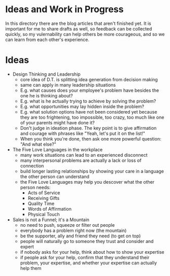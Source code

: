 # Ideas and Work in Progress

In this directory there are the blog articles that aren't finished yet.
It is important for me to share drafts as well, so feedback can be collected
quickly, so my vulernability can help others be more courageous, and so we can
learn from each other's experience.

# Ideas

 * Design Thinking and Leadership
   * core idea of D.T. is splitting idea generation from decision making
   * same can apply in many leadership situations
   * E.g. what causes does your employee's problem have besides the one he is
     thinking about?
   * E.g. what is he actually trying to achieve by solving the problem?
   * E.g. what opportunities may lay hidden inside the problem?
   * E.g. what solution options have not been considered yet because they are
     too frightening, too impossible, too crazy, too much like one of your
     parents might have done it?
   * Don't judge in ideation phase. The key point is to give affirmation and
     courage with phrases like "Yeah, let's put it on the list!"
   * When you think you're done, then ask one more powerful question:
     "And what else?"
 * The Five Love Languages in the workplace
   * many work situations can lead to an experienced disconnect
   * many interpersonal problems are actually a lack or loss of connection
   * build longer lasting relationships by showing your care in a language the
     other person can understand
   * the Five Love Languages may help you descover what the other person needs:
     * Acts of Service
     * Receiving Gifts
     * Quality Time
     * Words of Affirmation
     * Physical Touch
 * Sales is not a Funnel; it's a Mountain
   * no need to push, squeeze or filter out people
   * everybody has a problem right now (the mountain)
   * be the supporter, ally and friend they need (to get on top)
   * people will naturally go to someone they trust and consider and expert
   * if nobody asks for your help, think about how to show your expertise
   * if people ask for your help, confirm that they understand their problem,
     your expertise, and whether your expertise can actually help them
